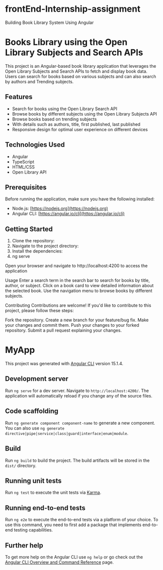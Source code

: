 # frontEnd-Internship-assignment
Building Book Library System Using Angular
# Books Library using the Open Library Subjects and Search APIs

This project is an Angular-based book library application that leverages the Open Library Subjects and Search APIs to fetch and display book data. Users can search for books based on various subjects and can also search by authors and Trending subjects.

## Features

- Search for books using the Open Library Search API
- Browse books by different subjects using the Open Library Subjects API
- Browse books based on trending subjects
- With details such as authors, title, first published, last published
- Responsive design for optimal user experience on different devices

## Technologies Used

- Angular
- TypeScript
- HTML/CSS
- Open Library API

## Prerequisites

Before running the application, make sure you have the following installed:

- Node.js: [https://nodejs.org](https://nodejs.org)
- Angular CLI: [https://angular.io/cli](https://angular.io/cli)

## Getting Started

1. Clone the repository:
2. Navigate to the project directory:
3. Install the dependencies:
4. ng serve

Open your browser and navigate to http://localhost:4200 to access the application

Usage
Enter a search term in the search bar to search for books by title, author, or subject.
Click on a book card to view detailed information about the selected book.
Use the navigation menu to browse books by different subjects.



Contributing
Contributions are welcome! If you'd like to contribute to this project, please follow these steps:

Fork the repository.
Create a new branch for your feature/bug fix.
Make your changes and commit them.
Push your changes to your forked repository.
Submit a pull request explaining your changes.

# MyApp

This project was generated with [Angular CLI](https://github.com/angular/angular-cli) version 15.1.4.

## Development server

Run `ng serve` for a dev server. Navigate to `http://localhost:4200/`. The application will automatically reload if you change any of the source files.

## Code scaffolding

Run `ng generate component component-name` to generate a new component. You can also use `ng generate directive|pipe|service|class|guard|interface|enum|module`.

## Build

Run `ng build` to build the project. The build artifacts will be stored in the `dist/` directory.

## Running unit tests

Run `ng test` to execute the unit tests via [Karma](https://karma-runner.github.io).

## Running end-to-end tests

Run `ng e2e` to execute the end-to-end tests via a platform of your choice. To use this command, you need to first add a package that implements end-to-end testing capabilities.

## Further help

To get more help on the Angular CLI use `ng help` or go check out the [Angular CLI Overview and Command Reference](https://angular.io/cli) page.
